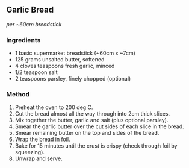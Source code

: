 ## Garlic Bread

*per ~60cm breadstick*

### Ingredients

* 1 basic supermarket breadstick (~60cm x ~7cm)
* 125 grams unsalted butter, softened
* 4 cloves teaspoons fresh garlic, minced
* 1/2 teaspoon salt
* 2 teaspoons parsley, finely chopped (optional)


### Method

1. Preheat the oven to 200 deg C.
1. Cut the bread almost all the way through into 2cm thick slices.
1. Mix together the butter, garlic and salt (plus optional parsley).
1. Smear the garlic butter over the cut sides of each slice in the bread.
1. Smear remaining butter on the top and sides of the bread.
1. Wrap the bread in foil.
1. Bake for 15 minutes until the crust is crispy (check through foil by squeezing).
1. Unwrap and serve.
